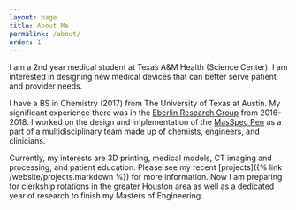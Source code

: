 ```yaml
---
layout: page
title: About Me
permalink: /about/
order: 1
---
```

I am a 2nd year medical student at Texas A&M Health (Science Center). I am interested in designing new medical devices that can better serve patient and provider needs.

I have a BS in Chemistry (2017) from The University of Texas at Austin. My significant experience there was in the <a href="https://eberlin.cm.utexas.edu"> Eberlin Research Group</a> from 2016-2018. I worked on the design and implementation of the <a href="https://www.masspecpen.com"> MasSpec Pen</a> as a part of a multidisciplinary team made up of chemists, engineers, and clinicians.  

Currently, my interests are 3D printing, medical models, CT imaging and processing, and patient education. Please see my recent [projects]({% link /website/projects.markdown %}) for more information. Now I am preparing for clerkship rotations in the greater Houston area as well as a dedicated year of research to finish my Masters of Engineering.

[jekyll-organization]: https://github.com/jekyll
